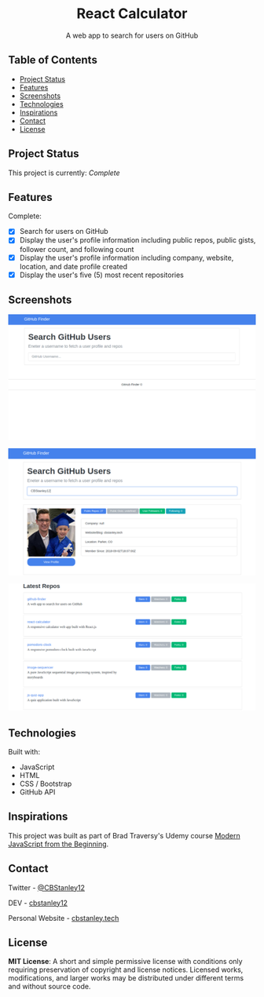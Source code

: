 <h1 align="center">React Calculator</h1>
<p align="center">A web app to search for users on GitHub</p>

## Table of Contents
* [Project Status](#project-status)
* [Features](#features)
* [Screenshots](#screenshots)
* [Technologies](#technologies)
* [Inspirations](#inspirations)
* [Contact](#contact)
* [License](#license)

## Project Status
This project is currently: _Complete_

## Features
Complete:
- [X] Search for users on GitHub
- [X] Display the user's profile information including public repos, public gists, follower count, and following count
- [X] Display the user's profile information including company, website, location, and date profile created
- [X] Display the user's five (5) most recent repositories

## Screenshots
![GitHub Finder - Example Screenshot One](./images/github-finder1.png)

![GitHub Finder - Example Screenshot Two](./images/github-finder2.png)

![GitHub Finder - Example Screenshot Three](./images/github-finder3.png)

## Technologies
Built with:
* JavaScript
* HTML
* CSS / Bootstrap
* GitHub API

## Inspirations
This project was built as part of Brad Traversy's Udemy course [Modern JavaScript from the Beginning](https://www.udemy.com/modern-javascript-from-the-beginning/).

## Contact
Twitter - [@CBStanley12](https://twitter.com/CBStanley12)

DEV - [cbstanley12](https://dev.to/cbstanley12)

Personal Website - [cbstanley.tech](https://cbstanley.tech)

## License
**MIT License**: 
A short and simple permissive license with conditions only requiring preservation of copyright and license notices. Licensed works, modifications, and larger works may be distributed under different terms and without source code.

